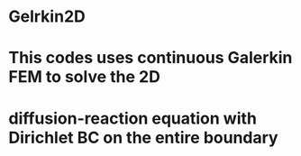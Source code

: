 # Gelrkin2D
# This codes uses continuous Galerkin FEM to solve the 2D
# diffusion-reaction equation with Dirichlet BC on the entire boundary
